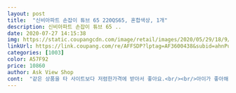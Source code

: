 ```yaml
---
layout: post 
title:  "신비아파트 손잡이 튜브 65 220QS65, 혼합색상, 1개" 
description: 신비아파트 손잡이 튜브 65 ..
date: 2020-07-27 14:15:38 
img: https://static.coupangcdn.com/image/retail/images/2020/05/29/18/9/c089682d-f1d7-4e80-9aed-38332c3fb283.jpg 
linkUrl: https://link.coupang.com/re/AFFSDP?lptag=AF3600438&subid=ahnPublicAsk&pageKey=1660791390&itemId=2829746838&vendorItemId=70819190754&traceid=V0-113-f57800738a028e4f 
categories: [1003] 
color: A57F92 
price: 10860 
author: Ask View Shop 
cont:  "같은 상품을 타 사이트보다 저렴한가격에 받아서 좋아요.<br/><br/>아이가 좋아해요<br/>아이들이 가지고 놀기 적당한 사이즈 입니다<br/>" 
---
```

